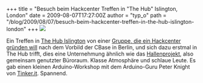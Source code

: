 +++
title = "Besuch beim Hackcenter Treffen in \"The Hub\" Islington, London"
date = 2009-08-07T17:27:00Z
author = "typ_o"
path = "/blog/2009/08/07/besuch-beim-hackcenter-treffen-in-the-hub-islington-london"
+++
![](/media/thehub.jpg)

Ein Treffen in [The Hub Islington](https://the-hub.net/) von einer
[Gruppe, die ein Hackcenter gründen
will](https://london.hackspace.org.uk) nach dem Vorbild der CBase in
Berlin, und sich dazu erstmal in The Hub trifft, dies eine Unternehmung
ähnlich wie das [Hallenprojekt](https://blog.hallenprojekt.de/), also
gemeinsam genutzter Büroraum. Klasse Atmosphäre und schlaue Leute. Es
gab einen kleinen Arduino-Workshop mit dem Arduino-Guru Peter Knight von
[Tinker.it](https://tinker.it/). Spannend.
